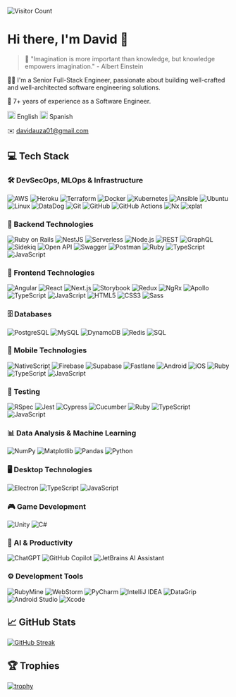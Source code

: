 ![Visitor Count](https://komarev.com/ghpvc/?username=davidauza-engineer&color=green)

# Hi there, I'm David 👋

> 💬 "Imagination is more important than knowledge, but knowledge empowers
> imagination." - Albert Einstein

👨‍💻 I'm a Senior Full-Stack Engineer, passionate about building well-crafted and
well-architected software engineering solutions.

💼 7+ years of experience as a Software Engineer.

<img src="https://raw.githubusercontent.com/hjnilsson/country-flags/master/png100px/gb.png" alt="English" width="18"/> English
<img src="https://raw.githubusercontent.com/hjnilsson/country-flags/master/png100px/es.png" alt="Spanish" width="18"/> Spanish

✉️ [davidauza01@gmail.com](mailto:davidauza01@gmail.com)

## 💻 Tech Stack

### 🛠️ DevSecOps, MLOps & Infrastructure

![AWS](https://img.shields.io/badge/AWS-FF9900?style=flat&logo=amazonwebservices&logoColor=white)
![Heroku](https://img.shields.io/badge/Heroku-430098?style=flat&logo=heroku&logoColor=white)
![Terraform](https://img.shields.io/badge/Terraform-623CE4?style=flat&logo=Terraform&logoColor=white)
![Docker](https://img.shields.io/badge/Docker-2496ED?style=flat&logo=Docker&logoColor=white)
![Kubernetes](https://img.shields.io/badge/Kubernetes-326CE5?style=flat&logo=Kubernetes&logoColor=white)
![Ansible](https://img.shields.io/badge/Ansible-EE0000?style=flat&logo=Ansible&logoColor=white)
![Ubuntu](https://img.shields.io/badge/Ubuntu-E95420?style=flat&logo=ubuntu&logoColor=white)
![Linux](https://img.shields.io/badge/Linux-FCC624?style=flat&logo=linux&logoColor=black)
![DataDog](https://img.shields.io/badge/DataDog-632CA6?style=flat&logo=datadog&logoColor=white)
![Git](https://img.shields.io/badge/Git-F05032?style=flat&logo=git&logoColor=white)
![GitHub](https://img.shields.io/badge/GitHub-181717?style=flat&logo=github&logoColor=white)
![GitHub Actions](https://img.shields.io/badge/GitHub_Actions-2088FF?style=flat&logo=GitHub-Actions&logoColor=white)
![Nx](https://img.shields.io/badge/Nx-143055?style=flat&logo=nx&logoColor=white)
![xplat](https://img.shields.io/badge/xplat-FF4081?style=flat&logo=xing&logoColor=white)

### 🔧 Backend Technologies

![Ruby on Rails](https://img.shields.io/badge/Ruby_on_Rails-CC0000?style=flat&logo=Ruby-on-Rails&logoColor=white)
![NestJS](https://img.shields.io/badge/NestJS-E0234E?style=flat&logo=NestJS&logoColor=white)
![Serverless](https://img.shields.io/badge/Serverless-FD5750?style=flat&logo=Serverless&logoColor=white)
![Node.js](https://img.shields.io/badge/Node.js-339933?style=flat&logo=Node.js&logoColor=white)
![REST](https://img.shields.io/badge/REST-02569B?style=flat&logo=amazonapigateway&logoColor=white)
![GraphQL](https://img.shields.io/badge/GraphQL-E10098?style=flat&logo=graphql&logoColor=white)
![Sidekiq](https://img.shields.io/badge/Sidekiq-DC382D?style=flat&logo=sidekiq&logoColor=white)
![Open API](https://img.shields.io/badge/Open%20API-85EA2D?style=flat&logo=openapiinitiative&logoColor=black)
![Swagger](https://img.shields.io/badge/Swagger-85EA2D?style=flat&logo=swagger&logoColor=black)
![Postman](https://img.shields.io/badge/Postman-FF6C37?style=flat&logo=postman&logoColor=white)
![Ruby](https://img.shields.io/badge/Ruby-CC342D?style=flat&logo=Ruby&logoColor=white)
![TypeScript](https://img.shields.io/badge/TypeScript-3178C6?style=flat&logo=TypeScript&logoColor=white)
![JavaScript](https://img.shields.io/badge/JavaScript-F7DF1E?style=flat&logo=JavaScript&logoColor=black)

### 🎨 Frontend Technologies

![Angular](https://img.shields.io/badge/Angular-DD0031?style=flat&logo=Angular&logoColor=white)
![React](https://img.shields.io/badge/React-61DAFB?style=flat&logo=React&logoColor=black)
![Next.js](https://img.shields.io/badge/Next.js-000000?style=flat&logo=Next.js&logoColor=white)
![Storybook](https://img.shields.io/badge/Storybook-FF4785?style=flat&logo=storybook&logoColor=white)
![Redux](https://img.shields.io/badge/Redux-764ABC?style=flat&logo=redux&logoColor=white)
![NgRx](https://img.shields.io/badge/NgRx-B7280F?style=flat&logo=ngrx&logoColor=white)
![Apollo](https://img.shields.io/badge/Apollo-311C87?style=flat&logo=apollographql&logoColor=white)
![TypeScript](https://img.shields.io/badge/TypeScript-3178C6?style=flat&logo=TypeScript&logoColor=white)
![JavaScript](https://img.shields.io/badge/JavaScript-F7DF1E?style=flat&logo=JavaScript&logoColor=black)
![HTML5](https://img.shields.io/badge/HTML5-E34F26?style=flat&logo=html5&logoColor=white)
![CSS3](https://img.shields.io/badge/CSS3-1572B6?style=flat&logo=css3&logoColor=white)
![Sass](https://img.shields.io/badge/Sass-CC6699?style=flat&logo=sass&logoColor=white)

### 🗄️ Databases

![PostgreSQL](https://img.shields.io/badge/PostgreSQL-336791?style=flat&logo=PostgreSQL&logoColor=white)
![MySQL](https://img.shields.io/badge/MySQL-4479A1?style=flat&logo=MySQL&logoColor=white)
![DynamoDB](https://img.shields.io/badge/DynamoDB-4053D6?style=flat&logo=Amazon-DynamoDB&logoColor=white)
![Redis](https://img.shields.io/badge/Redis-DC382D?style=flat&logo=redis&logoColor=white)
![SQL](https://img.shields.io/badge/SQL-CC2927?style=flat&logo=databricks&logoColor=white)

### 📱 Mobile Technologies

![NativeScript](https://img.shields.io/badge/NativeScript-3655FF?style=flat&logo=NativeScript&logoColor=white)
![Firebase](https://img.shields.io/badge/Firebase-FFCA28?style=flat&logo=Firebase&logoColor=black)
![Supabase](https://img.shields.io/badge/Supabase-2E3A59?style=flat&logo=supabase&logoColor=3ECF8E)
![Fastlane](https://img.shields.io/badge/Fastlane-4053D6?style=flat&logo=fastlane&logoColor=white)
![Android](https://img.shields.io/badge/Android-3DDC84?style=flat&logo=android&logoColor=white)
![iOS](https://img.shields.io/badge/iOS-000000?style=flat&logo=apple&logoColor=white)
![Ruby](https://img.shields.io/badge/Ruby-CC342D?style=flat&logo=Ruby&logoColor=white)
![TypeScript](https://img.shields.io/badge/TypeScript-3178C6?style=flat&logo=TypeScript&logoColor=white)
![JavaScript](https://img.shields.io/badge/JavaScript-F7DF1E?style=flat&logo=JavaScript&logoColor=black)

### 🧪 Testing

![RSpec](https://img.shields.io/badge/RSpec-FF0000?style=flat&logo=ruby&logoColor=white)
![Jest](https://img.shields.io/badge/Jest-C21325?style=flat&logo=jest&logoColor=white)
![Cypress](https://img.shields.io/badge/Cypress-17202C?style=flat&logo=cypress&logoColor=white)
![Cucumber](https://img.shields.io/badge/Cucumber-23D96C?style=flat&logo=cucumber&logoColor=white)
![Ruby](https://img.shields.io/badge/Ruby-CC342D?style=flat&logo=Ruby&logoColor=white)
![TypeScript](https://img.shields.io/badge/TypeScript-3178C6?style=flat&logo=TypeScript&logoColor=white)
![JavaScript](https://img.shields.io/badge/JavaScript-F7DF1E?style=flat&logo=JavaScript&logoColor=black)

### 📊 Data Analysis & Machine Learning

![NumPy](https://img.shields.io/badge/NumPy-013243?style=flat&logo=NumPy&logoColor=white)
![Matplotlib](https://img.shields.io/badge/Matplotlib-3776AB?style=flat&logo=plotly&logoColor=white)
![Pandas](https://img.shields.io/badge/Pandas-150458?style=flat&logo=Pandas&logoColor=white)
![Python](https://img.shields.io/badge/Python-3776AB?style=flat&logo=Python&logoColor=white)

### 🖥️ Desktop Technologies

![Electron](https://img.shields.io/badge/Electron-47848F?style=flat&logo=electron&logoColor=white)
![TypeScript](https://img.shields.io/badge/TypeScript-3178C6?style=flat&logo=TypeScript&logoColor=white)
![JavaScript](https://img.shields.io/badge/JavaScript-F7DF1E?style=flat&logo=JavaScript&logoColor=black)

### 🎮 Game Development

![Unity](https://img.shields.io/badge/Unity-100000?style=flat&logo=unity&logoColor=white)
![C#](https://img.shields.io/badge/C%23-239120?style=flat&logo=.net&logoColor=white)

### 🤖 AI & Productivity

![ChatGPT](https://img.shields.io/badge/ChatGPT-00A67E?style=flat&logo=openai&logoColor=white)
![GitHub Copilot](https://img.shields.io/badge/GitHub_Copilot-5C5CFF?style=flat&logo=github&logoColor=white)
![JetBrains AI Assistant](https://img.shields.io/badge/JetBrains_AI_Assistant-000000?style=flat&logo=jetbrains&logoColor=white)

### ⚙️ Development Tools

![RubyMine](https://img.shields.io/badge/RubyMine-FF007F?style=flat&logo=rubymine&logoColor=white)
![WebStorm](https://img.shields.io/badge/WebStorm-00A4FF?style=flat&logo=webstorm&logoColor=white)
![PyCharm](https://img.shields.io/badge/PyCharm-21D789?style=flat&logo=pycharm&logoColor=white)
![IntelliJ IDEA](https://img.shields.io/badge/IntelliJ%20IDEA-2C2255?style=flat&logo=intellij-idea&logoColor=white)
![DataGrip](https://img.shields.io/badge/DataGrip-8700D6?style=flat&logo=datagrip&logoColor=white)
![Android Studio](https://img.shields.io/badge/Android%20Studio-3DDC84?style=flat&logo=android-studio&logoColor=white)
![Xcode](https://img.shields.io/badge/Xcode-1575F9?style=flat&logo=xcode&logoColor=white)

## 📈 GitHub Stats

[![GitHub Streak](https://streak-stats.demolab.com?user=davidauza-engineer&theme=dark)](https://git.io/streak-stats)

## 🏆 Trophies

[![trophy](https://github-profile-trophy.vercel.app/?username=davidauza-engineer&theme=darkhub)](https://github.com/ryo-ma/github-profile-trophy)
